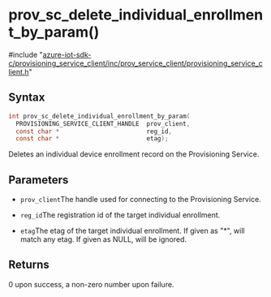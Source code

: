 # prov_sc_delete_individual_enrollment_by_param()

\#include "[azure-iot-sdk-c/provisioning_service_client/inc/prov_service_client/provisioning_service_client.h](../iot-c-ref-provisioning-service-client-h.md)"  

## Syntax

```C
int prov_sc_delete_individual_enrollment_by_param(
  PROVISIONING_SERVICE_CLIENT_HANDLE  prov_client,
  const char *                        reg_id,
  const char *                        etag);
```

Deletes an individual device enrollment record on the Provisioning Service.

## Parameters
* `prov_client`The handle used for connecting to the Provisioning Service. 

* `reg_id`The registration id of the target individual enrollment. 

* `etag`The etag of the target individual enrollment. If given as "*", will match any etag. If given as NULL, will be ignored.

## Returns
0 upon success, a non-zero number upon failure.

